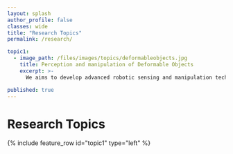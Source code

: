 ```yaml
---
layout: splash
author_profile: false
classes: wide
title: "Research Topics"
permalink: /research/

topic1:
  - image_path: /files/images/topics/deformableobjects.jpg
    title: Perception and manipulation of Deformable Objects
    excerpt: >-
      We aims to develop advanced robotic sensing and manipulation techniques to enable robots to effectively interact with deformable objects. Our primary focus is on electric wires and wiring harnesses, which are commonly used in various industries. The deformable nature of these objects, coupled with the need for precision in their handling, presents a unique challenge for robotics. By improving the robots' ability to perceive and manipulate electric wires, the project has the potential to increase efficiency and accuracy in industries such as automotive, aerospace, and electronics.

published: true
---
```


# Research Topics
{% include feature_row id="topic1" type="left" %}
<!-- {% include feature_row id="topic2" type="left" %}  -->